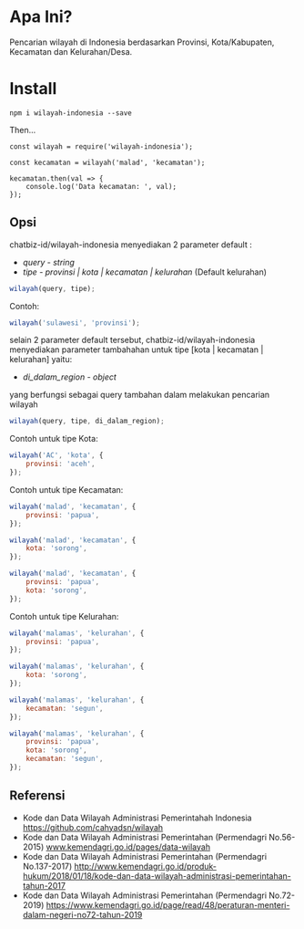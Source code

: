 # Apa Ini?

Pencarian wilayah di Indonesia berdasarkan Provinsi, Kota/Kabupaten, Kecamatan dan Kelurahan/Desa.

# Install

`npm i wilayah-indonesia --save`

Then...

```
const wilayah = require('wilayah-indonesia');

const kecamatan = wilayah('malad', 'kecamatan');

kecamatan.then(val => {
	console.log('Data kecamatan: ', val);
});
```

## Opsi

chatbiz-id/wilayah-indonesia menyediakan 2 parameter default :

-   _query_ - _string_
-   _tipe_ - _provinsi | kota | kecamatan | kelurahan_ (Default kelurahan)

```js
wilayah(query, tipe);
```

Contoh:

```js
wilayah('sulawesi', 'provinsi');
```

selain 2 parameter default tersebut, chatbiz-id/wilayah-indonesia menyediakan parameter tambahahan untuk tipe [kota | kecamatan | kelurahan] yaitu:

-   _di_dalam_region_ - _object_

yang berfungsi sebagai query tambahan dalam melakukan pencarian wilayah

```js
wilayah(query, tipe, di_dalam_region);
```

Contoh untuk tipe Kota:

```js
wilayah('AC', 'kota', {
	provinsi: 'aceh',
});
```

Contoh untuk tipe Kecamatan:

```js
wilayah('malad', 'kecamatan', {
	provinsi: 'papua',
});
```

```js
wilayah('malad', 'kecamatan', {
	kota: 'sorong',
});
```

```js
wilayah('malad', 'kecamatan', {
	provinsi: 'papua',
	kota: 'sorong',
});
```

Contoh untuk tipe Kelurahan:

```js
wilayah('malamas', 'kelurahan', {
	provinsi: 'papua',
});
```

```js
wilayah('malamas', 'kelurahan', {
	kota: 'sorong',
});
```

```js
wilayah('malamas', 'kelurahan', {
	kecamatan: 'segun',
});
```

```js
wilayah('malamas', 'kelurahan', {
	provinsi: 'papua',
	kota: 'sorong',
	kecamatan: 'segun',
});
```

## Referensi

-   Kode dan Data Wilayah Administrasi Pemerintahah Indonesia https://github.com/cahyadsn/wilayah
-   Kode dan Data Wilayah Administrasi Pemerintahan (Permendagri No.56-2015) www.kemendagri.go.id/pages/data-wilayah
-   Kode dan Data Wilayah Administrasi Pemerintahan (Permendagri No.137-2017) http://www.kemendagri.go.id/produk-hukum/2018/01/18/kode-dan-data-wilayah-administrasi-pemerintahan-tahun-2017
-   Kode dan Data Wilayah Administrasi Pemerintahan (Permendagri No.72-2019) https://www.kemendagri.go.id/page/read/48/peraturan-menteri-dalam-negeri-no72-tahun-2019
